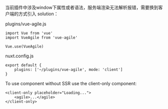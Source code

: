 当前插件中涉及window下属性或者语法，服务端渲染无法解析报错，需要换到客户端的方式引入
solution：

plugins/vue-agile.js
```
import Vue from 'vue'
import VueAgile from 'vue-agile'

Vue.use(VueAgile)
```

nuxt.config.js
```
export default {
    plugins: ['~/plugins/vue-agile', mode: 'client']
}
```
To use component without SSR use the client-only component:
```
<client-only placeholder="Loading...">
    <agile>...</agile>
</client-only>
```